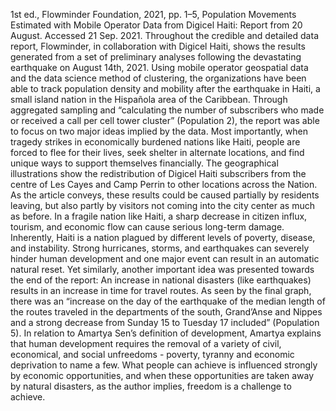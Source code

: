 1st ed., Flowminder Foundation, 2021, pp. 1–5, Population Movements Estimated with Mobile Operator Data from Digicel Haiti: Report from 20 August. Accessed 21 Sep. 2021. Throughout the credible and detailed data report, Flowminder, in collaboration with Digicel Haiti, shows the results generated from a set of preliminary analyses following the devastating earthquake on August 14th, 2021. Using mobile operator geospatial data and the data science method of clustering, the organizations have been able to track population density and mobility after the earthquake in Haiti, a small island nation in the Hispañola area of the Caribbean. Through aggregated sampling and “calculating the number of subscribers who made or received a call per cell tower cluster” (Population 2), the report was able to focus on two major ideas implied by the data. 
Most importantly, when tragedy strikes in economically burdened nations like Haiti, people are forced to flee for their lives, seek shelter in alternate locations, and find unique ways to support themselves financially. The geographical illustrations show the redistribution of Digicel Haiti subscribers from the centre of Les Cayes and Camp Perrin to other locations across the Nation. As the article conveys, these results could be caused partially by residents leaving, but also partly by visitors not coming into the city center as much as before. In a fragile nation like Haiti, a sharp decrease in citizen influx, tourism, and economic flow can cause serious long-term damage. 
Inherently, Haiti is a nation plagued by different levels of poverty, disease, and instability. Strong hurricanes, storms, and earthquakes can severely hinder human development and one major event can result in an automatic natural reset. Yet similarly, another important idea was presented towards the end of the report: An increase in national disasters (like earthquakes) results in an increase in time for travel routes. As seen by the final graph, there was an “increase on the day of the earthquake of the median length of the routes traveled in the departments of the south, Grand’Anse and Nippes and a strong decrease from Sunday 15 to Tuesday 17 included” (Population 5).
 In relation to Amartya Sen’s definition of development, Amartya explains that human development requires the removal of a variety of civil, economical, and social unfreedoms - poverty, tyranny and economic deprivation to name a few. What people can achieve is influenced strongly by economic opportunities, and when these opportunities are taken away by natural disasters, as the author implies, freedom is a challenge to achieve. 
